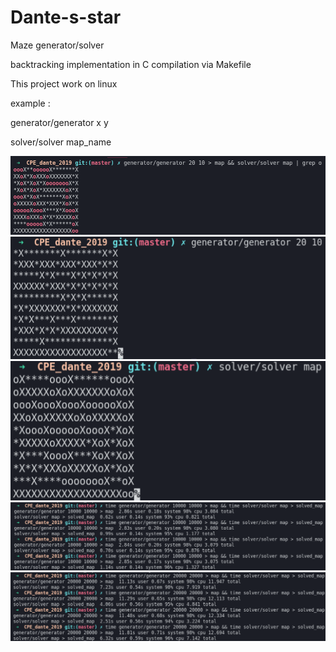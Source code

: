 # Dante-s-star
Maze generator/solver

backtracking implementation in C
compilation via Makefile

This project work on linux

example :

generator/generator x y

solver/solver map_name

![](example.png)
![](generator_example.png)
![](solver_example.png)
![](benchmark_10000x10000_map_size.png)
![](benchmark_20000x20000_map_size.png)
